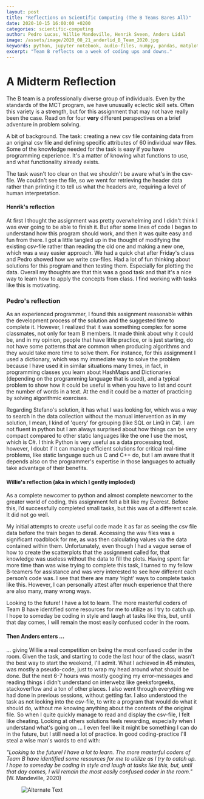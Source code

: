 ```yaml
---
layout: post
title: "Reflections on Scientific Computing (The B Teams Bares All)"
date: 2020-10-15 16:00:00 +0200
categories: scientific-computing
author: Pedro Lucas, Willie Mandeville, Henrik Sveen, Anders Lidal
image: /assets/image/2020_08_21_anderlid_B_Team_2020.jpg
keywords: python, jupyter notebook, audio-files, numpy, pandas, matplotlib, librosa
excerpt: "Team B reflects on a week of coding ups and downs."
---
```



# A Midterm Reflection

The B team is a professionally diverse group of individuals. Even by the standards of the MCT program, we have unusually eclectic skill sets. Often this variety is a strength, but for this assignment that may not have really been the case. Read on for four **very** different perspectives on a brief adventure in problem solving.

A bit of background. The task: creating a new csv file containing data from an original csv file and defining specific attributes of 60 individual wav files. Some of the knowledge needed for the task is easy if you have programming experience. It's a matter of knowing what functions to use, and what functionality already exists.

The task wasn't too clear on that we shouldn't be aware what's in the csv-file. We couldn't see the file, so we went for retrieving the header data rather than printing it to tell us what the headers are, requiring a level of human interpretation.

#### Henrik's reflection
At first I thought the assignment was pretty overwhelming and I didn't think I was ever going to be able to finish it. But after some lines of code I began to understand how this program should work, and then it was quite easy and fun from there. I got a little tangled up in the thought of modifying the existing csv-file rather than reading the old one and making a new one, which was a way easier approach. We had a quick chat after Friday's class and Pedro showed how we write csv-files. Had a lot of fun thinking about solutions for this program and then testing them. Especially for plotting the data. Overall my thoughts are that this was a good task and that it's a nice way to learn how to apply the concepts from class. I find working with tasks like this is motivating.

### Pedro's reflection
As an experienced programmer, I found this assignment reasonable within the development process of the solution and the suggested time to complete it. However, I realized that it was something complex for some classmates, not only for team B members. It made think about why it could be, and in my opinion, people that have little practice, or is just starting, do not have some patterns that are common when producing algorithms and they would take more time to solve them. For instance, for this assignment I used a dictionary, which was my immediate way to solve the problem because I have used it in similar situations many times, in fact, in programming classes you learn about HashMaps and Dictionaries (depending on the programming language that is used), and a typical problem to show how it could be useful is when you have to list and count the number of words in a text. At the end it could be a matter of practicing by solving algorithmic exercises.

Regarding Stefano's solution, it has what I was looking for, which was a way to search in the data collection without the manual intervention as in my solution, I mean, I kind of 'query' for grouping (like SQL or LinQ in C#). I am not fluent in python but I am always surprised about how things can be very compact compared to other static languages like the one I use the most, which is C#. I think Python is very useful as a data processing tool, however, I doubt if it can manage efficient solutions for critical real-time problems, like static language such us C and C++ do, but I am aware that it depends also on the programmer's expertise in those languages to actually take advantage of their benefits.

#### Willie's reflection (aka in which I gently imploded)
As a complete newcomer to python and almost complete newcomer to the greater world of coding, this assignment felt a bit like my Everest. Before this, I’d successfully completed small tasks, but this was of a different scale. It did not go well.

My initial attempts to create useful code made it as far as seeing the csv file data before the train began to derail. Accessing the wav files was a significant roadblock for me, as was then calculating values via the data contained within them. Unfortunately, even though I had a vague sense of how to create the scatterplots that the assignment called for, that knowledge was useless without the data to fill the plots. Having spent far more time than was wise trying to complete this task, I turned to my fellow B-teamers for assistance and was very interested to see how different each person’s code was. I see that there are many ‘right’ ways to complete tasks like this. However, I can personally attest after much experience that there are also many, many wrong ways.

Looking to the future! I have a lot to learn. The more masterful coders of Team B have identified some resources for me to utilize as I try to catch up. I hope to someday be coding in style and laugh at tasks like this, but, until that day comes, I will remain the most easily confused coder in the room.

#### Then Anders enters …
… giving Willie a real competition on being the most confused coder in the room.
Given the task, and starting to code the last hour of the class, wasn't the best way to start the weekend, I'll admit. What I achieved in 45 minutes, was mostly a pseudo-code, just to wrap my head around what should be done. But the next 6-7 hours was mostly googling my error-messages and reading things i didn't understand on interwebz like geeksforgeeks, stackoverflow and a ton of other places. I also went through everything we had done in previous sessions, without getting far.
I also understood the task as not looking into the csv-file, to write a program that would do what it should do, without me knowing anything about the contents of the original file. So when I quite quickly manage to read and display the csv-file, I felt like cheating.
Looking at others solutions feels rewarding, especially when I understand what's going on … I even feel like it might be something I can do in the future, but I still need a lot of practice. In good coding-practice I'll steal a wise man's words to end with:

  <i>"Looking to the future! I have a lot to learn. The more masterful coders of Team B have identified some resources for me to utilize as I try to catch up. I hope to someday be coding in style and laugh at tasks like this, but, until that day comes, I will remain the most easily confused coder in the room."</i>
  (W. Mandeville, 2020)
  <figure style="float: auto">
     <img src="/assets/image/2020_10_15_anderlid_coding.png" alt="Alternate Text" title="Oh no!" width="auto"/>
  </figure>
